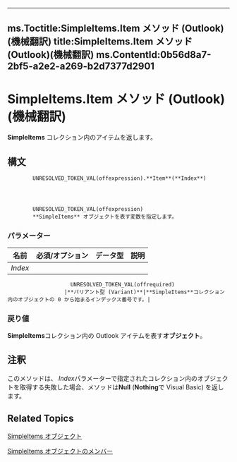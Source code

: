 

---
ms.Toctitle:SimpleItems.Item メソッド (Outlook)(機械翻訳)
title:SimpleItems.Item メソッド (Outlook)(機械翻訳)
ms.ContentId:0b56d8a7-2bf5-a2e2-a269-b2d7377d2901
---
# SimpleItems.Item メソッド (Outlook)(機械翻訳)




**SimpleItems** コレクション内のアイテムを返します。

## 構文

            UNRESOLVED_TOKEN_VAL(offexpression).**Item**(**Index**)




            UNRESOLVED_TOKEN_VAL(offexpression)
            **SimpleItems** オブジェクトを表す変数を指定します。

### パラメーター

|**名前**|**必須/オプション**|**データ型**|**説明**|
|---|---|---|---|
|*Index*|
                        UNRESOLVED_TOKEN_VAL(offrequired)
                      |**バリアント型 (Variant)**|**SimpleItems**コレクション内のオブジェクトの 0 から始まるインデックス番号です。|



### 戻り値
**SimpleItems**コレクション内の Outlook アイテムを表す**オブジェクト**。





## 注釈
このメソッドは、 *Index*パラメーターで指定されたコレクション内のオブジェクトを取得する失敗した場合、メソッドは**Null** (**Nothing**で Visual Basic) を返します。



## Related Topics

[SimpleItems オブジェクト](b929ae28-fe5f-607e-37b5-ed6a304d4896.md)

[SimpleItems オブジェクトのメンバー](1e423ee9-10cd-e886-a311-792e22412391.md)




